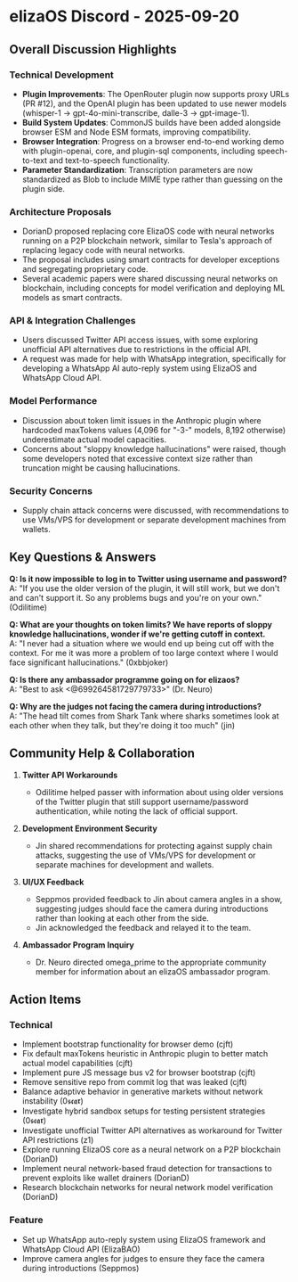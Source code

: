 # elizaOS Discord - 2025-09-20

## Overall Discussion Highlights

### Technical Development
- **Plugin Improvements**: The OpenRouter plugin now supports proxy URLs (PR #12), and the OpenAI plugin has been updated to use newer models (whisper-1 → gpt-4o-mini-transcribe, dalle-3 → gpt-image-1).
- **Build System Updates**: CommonJS builds have been added alongside browser ESM and Node ESM formats, improving compatibility.
- **Browser Integration**: Progress on a browser end-to-end working demo with plugin-openai, core, and plugin-sql components, including speech-to-text and text-to-speech functionality.
- **Parameter Standardization**: Transcription parameters are now standardized as Blob to include MIME type rather than guessing on the plugin side.

### Architecture Proposals
- DorianD proposed replacing core ElizaOS code with neural networks running on a P2P blockchain network, similar to Tesla's approach of replacing legacy code with neural networks.
- The proposal includes using smart contracts for developer exceptions and segregating proprietary code.
- Several academic papers were shared discussing neural networks on blockchain, including concepts for model verification and deploying ML models as smart contracts.

### API & Integration Challenges
- Users discussed Twitter API access issues, with some exploring unofficial API alternatives due to restrictions in the official API.
- A request was made for help with WhatsApp integration, specifically for developing a WhatsApp AI auto-reply system using ElizaOS and WhatsApp Cloud API.

### Model Performance
- Discussion about token limit issues in the Anthropic plugin where hardcoded maxTokens values (4,096 for "-3-" models, 8,192 otherwise) underestimate actual model capacities.
- Concerns about "sloppy knowledge hallucinations" were raised, though some developers noted that excessive context size rather than truncation might be causing hallucinations.

### Security Concerns
- Supply chain attack concerns were discussed, with recommendations to use VMs/VPS for development or separate development machines from wallets.

## Key Questions & Answers

**Q: Is it now impossible to log in to Twitter using username and password?**  
A: "If you use the older version of the plugin, it will still work, but we don't and can't support it. So any problems bugs and you're on your own." (Odilitime)

**Q: What are your thoughts on token limits? We have reports of sloppy knowledge hallucinations, wonder if we're getting cutoff in context.**  
A: "I never had a situation where we would end up being cut off with the context. For me it was more a problem of too large context where I would face significant hallucinations." (0xbbjoker)

**Q: Is there any ambassador programme going on for elizaos?**  
A: "Best to ask <@699264581729779733>" (Dr. Neuro)

**Q: Why are the judges not facing the camera during introductions?**  
A: "The head tilt comes from Shark Tank where sharks sometimes look at each other when they talk, but they're doing it too much" (jin)

## Community Help & Collaboration

1. **Twitter API Workarounds**
   - Odilitime helped passer with information about using older versions of the Twitter plugin that still support username/password authentication, while noting the lack of official support.

2. **Development Environment Security**
   - Jin shared recommendations for protecting against supply chain attacks, suggesting the use of VMs/VPS for development or separate machines for development and wallets.

3. **UI/UX Feedback**
   - Seppmos provided feedback to Jin about camera angles in a show, suggesting judges should face the camera during introductions rather than looking at each other from the side.
   - Jin acknowledged the feedback and relayed it to the team.

4. **Ambassador Program Inquiry**
   - Dr. Neuro directed omega_prime to the appropriate community member for information about an elizaOS ambassador program.

## Action Items

### Technical
- Implement bootstrap functionality for browser demo (cjft)
- Fix default maxTokens heuristic in Anthropic plugin to better match actual model capabilities (cjft)
- Implement pure JS message bus v2 for browser bootstrap (cjft)
- Remove sensitive repo from commit log that was leaked (cjft)
- Balance adaptive behavior in generative markets without network instability (0𝖘𝖈𝖆𝖗)
- Investigate hybrid sandbox setups for testing persistent strategies (0𝖘𝖈𝖆𝖗)
- Investigate unofficial Twitter API alternatives as workaround for Twitter API restrictions (z1)
- Explore running ElizaOS core as a neural network on a P2P blockchain (DorianD)
- Implement neural network-based fraud detection for transactions to prevent exploits like wallet drainers (DorianD)
- Research blockchain networks for neural network model verification (DorianD)

### Feature
- Set up WhatsApp auto-reply system using ElizaOS framework and WhatsApp Cloud API (ElizaBAO)
- Improve camera angles for judges to ensure they face the camera during introductions (Seppmos)